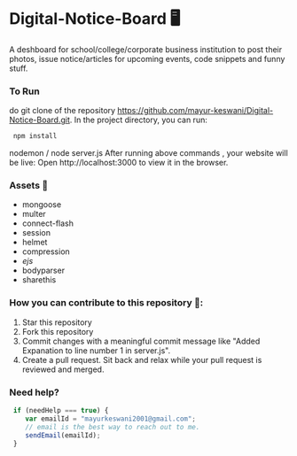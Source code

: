 # Digital-Notice-Board 🖥️
 A deshboard  for school/college/corporate business institution to post their photos, issue notice/articles for upcoming events, code snippets and funny stuff.

### To Run
do git clone of the repository https://github.com/mayur-keswani/Digital-Notice-Board.git. In the project directory, you can run:
```Javascript
 npm install
```
nodemon / node server.js
After running above commands , your website will be live: Open http://localhost:3000 to view it in the browser.

### Assets 🔨
  - mongoose
  - multer
  - connect-flash
  - session
  - helmet
  - compression
  - _ejs_
  - bodyparser
  - sharethis
  


 


### How you can contribute to this repository 🤝:
  1) Star this repository
  2) Fork this repository
  3) Commit changes with a meaningful commit message like "Added Expanation to line number 1 in server.js".
  4) Create a pull request. Sit back and relax while your pull request is reviewed and merged.

 ### Need help?
 ```Javascript
  if (needHelp === true) {
     var emailId = "mayurkeswani2001@gmail.com";
     // email is the best way to reach out to me.
     sendEmail(emailId);
  }
```
